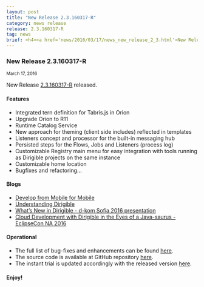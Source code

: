 ```yaml
---
layout: post
title: "New Release 2.3.160317-R"
category: news release
release: 2.3.160317-R
tag: news
brief: <h4><a href='news/2016/03/17/news_new_release_2_3.html'>New Release 2.3.160317-R</a></h4> <sub class="post-info">March 17, 2016</sub><br> Integrated tern.js definition for Tabris.js in Orion, Runtime Catalog Service, Listeners concept ...<br>
---
```


### New Release 2.3.160317-R

<sub class="post-info">March 17, 2016</sub>
	
New Release [2.3.160317-R](http://download.eclipse.org/dirigible/drops/R-2.3-201603171717/index.html) released.

#### Features

* Integrated tern definition for Tabris.js in Orion
* Upgrade Orion to R11
* Runtime Catalog Service
* New approach for theming (client side includes) reflected in templates
* Listeners concept and processor for the built-in messaging hub
* Persisted steps for the Flows, Jobs and Listeners (process log)
* Customizable Registry main menu for easy integration with tools running as Dirigible projects on the same instance
* Customizable home location
* Bugfixes and refactoring...

#### Blogs

* [Develop from Mobile for Mobile](http://www.dirigible.io/blogs/2016/02/05/blogs_develop_from_mobile_for_mobile.html)
* [Understanding Dirigible](http://www.dirigible.io/blogs/2016/02/26/blogs_understanding_dirigible.html)
* [What’s New in Dirigible - d-kom Sofia 2016 presentation](http://www.dirigible.io/news/2016/03/01/d-kom.html)
* [Cloud Development with Dirigible in the Eyes of a Java-saurus - EclipseCon NA 2016](http://www.dirigible.io/news/2016/03/08/eclipsecon.html)


#### Operational

* The full list of bug-fixes and enhancements can be found [here](https://bugs.eclipse.org/bugs/buglist.cgi?bug_status=UNCONFIRMED&bug_status=NEW&bug_status=ASSIGNED&bug_status=REOPENED&bug_status=RESOLVED&bug_status=VERIFIED&bug_status=CLOSED&classification=ECD&columnlist=product%2Ccomponent%2Cassigned_to%2Cbug_status%2Cresolution%2Cshort_desc%2Cchangeddate%2Cversion%2Ctarget_milestone&known_name=Dirigible%202.3&list_id=14031710&product=Dirigible&query_based_on=Dirigible%202.3&query_format=advanced&version=2.3).
* The source code is available at GitHub repository [here](https://github.com/eclipse/dirigible/tree/2.3.160317-R).
* The instant trial is updated accordingly with the released version [here](http://trial.dirigible.io).


#### Enjoy!
